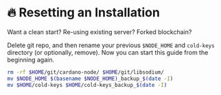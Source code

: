 # :fire: Resetting an Installation

Want a clean start? Re-using existing server? Forked blockchain?

Delete git repo, and then rename your previous `$NODE_HOME` and `cold-keys` directory (or optionally, remove). Now you can start this guide from the beginning again.

```bash
rm -rf $HOME/git/cardano-node/ $HOME/git/libsodium/
mv $NODE_HOME $(basename $NODE_HOME)_backup_$(date -I)
mv $HOME/cold-keys $HOME/cold-keys_backup_$(date -I)
```
